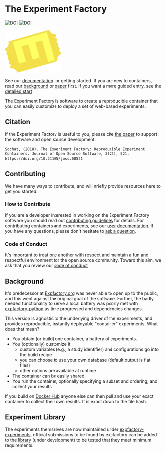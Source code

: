 # The Experiment Factory

[![DOI](http://joss.theoj.org/papers/10.21105/joss.00521/status.svg)](https://doi.org/10.21105/joss.00521)
[![DOI](https://zenodo.org/badge/108672186.svg)](https://zenodo.org/badge/latestdoi/108672186)

![expfactory/static/img/expfactoryticketyellow.png](expfactory/static/img/expfactoryticketyellow.png)

See our [documentation](https://expfactory.github.io/expfactory) for getting started. If you are new to containers, read our [background](https://expfactory.github.io/expfactory/generate#background) or [paper](paper) first. If you want a more guided entry, see the [detailed start](https://expfactory.github.io/expfactory/generate#detailed-start)

The Experiment Factory is software to create a reproducible container that you can easily customize to deploy a set of web-based experiments. 

## Citation
If the Experiment Factory is useful to you, please cite [the paper](https://doi.org/10.21105/joss.00521) to support the software and open source development.

```
Sochat, (2018). The Experiment Factory: Reproducible Experiment Containers. Journal of Open Source Software, 3(22), 521, https://doi.org/10.21105/joss.00521
```

## Contributing
We have many ways to contribute, and will nriefly provide resources here to get you started.

### How to Contribute
If you are a developer interested in working on the Experiment Factory software you should read out [contributing guidelines](.github/CONTRIBUTING.md) for details. For contributing containers and experiments, see our [user documentation](https://expfactory.github.io/expfactory/contribute). If you have any questions, please don't hesitate to [ask a question](https://www.github.com/expfactory/expfactory/issues).

### Code of Conduct
It's important to treat one another with respect and maintain a fun and respectful environment for the open source community. Toward this aim, we ask that you review our [code of conduct](.github/CODE_OF_CONDUCT.md)

## Background
It's predecessor at [Expfactory.org](https://expfactory.org) was never able to open up to the public, and this went against the original goal of the software. Further, the badly needed functionality to serve a local battery was poorly met with [expfactory-python](https://www.github.com/expfactory/expfactory-python) as time progressed and dependencies changes.
 
This version is agnostic to the underlying driver of the experiments, and provides reproducible, instantly deployable "container" experiments. What does that mean?

 - You obtain (or build) one container, a battery of experiments.
 - You (optionally) customize it
   - custom variables (e.g., a study identifier) and configurations go into the build recipe 
   - you can choose to use your own database (default output is flat files)
   - other options are available at runtime 
 - The container can be easily shared.
 - You run the container, optionally specifying a subset and ordering, and collect your results
 
If you build on [Docker Hub](https://hub.docker.com/) anyone else can then pull and use your exact container to collect their own results. It is exact down to the file hash.

## Experiment Library
The experiments themselves are now maintained under [expfactory-experiments](https://www.github.com/expfactory-experiments), official submissions to be found by expfactory can be added to the [library](https://www.github.com/expfactory/library) (under development) to be tested that they meet minimum requirements.
